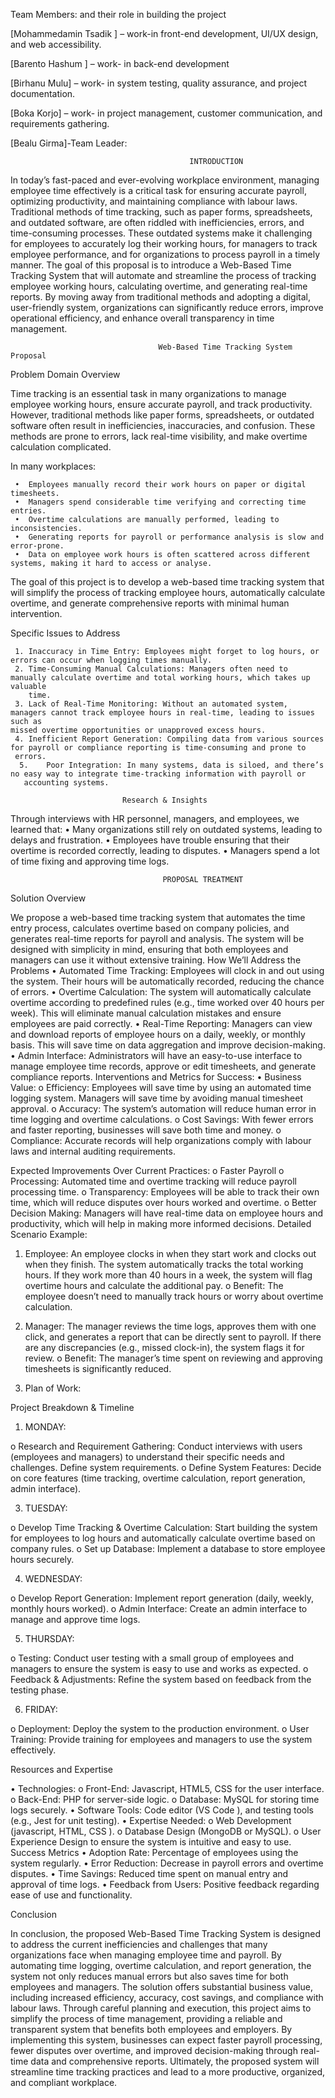 Team Members: and their role in building the project

[Mohammedamin Tsadik ] – work-in front-end development, UI/UX design, and web accessibility.

[Barento Hashum ] – work- in back-end development

[Birhanu Mulu] – work- in system testing, quality assurance, and project documentation.

[Boka Korjo] – work- in project management, customer communication, and requirements gathering. 

[Bealu Girma]-Team Leader:


                                            INTRODUCTION

In today’s fast-paced and ever-evolving workplace environment, managing employee time effectively is a critical task for ensuring accurate payroll, optimizing productivity, and maintaining compliance with labour laws. Traditional methods of time tracking, such as paper forms, spreadsheets, and outdated software, are often riddled with inefficiencies, errors, and time-consuming processes. These outdated systems make it challenging for employees to accurately log their working hours, for managers to track employee performance, and for organizations to process payroll in a timely manner.
The goal of this proposal is to introduce a Web-Based Time Tracking System that will automate and streamline the process of tracking employee working hours, calculating overtime, and generating real-time reports. By moving away from traditional methods and adopting a digital, user-friendly system, organizations can significantly reduce errors, improve operational efficiency, and enhance overall transparency in time management.

                                     Web-Based Time Tracking System Proposal	
                                     
   
Problem Domain Overview

Time tracking is an essential task in many organizations to manage employee working hours, ensure accurate payroll, and track productivity. However, traditional methods like paper forms, spreadsheets, or outdated software often result in inefficiencies, inaccuracies, and confusion. These methods are prone to errors, lack real-time visibility, and make overtime calculation complicated.

  In many workplaces:

     •	Employees manually record their work hours on paper or digital timesheets.
     •	Managers spend considerable time verifying and correcting time entries.
     •	Overtime calculations are manually performed, leading to inconsistencies.
     •	Generating reports for payroll or performance analysis is slow and error-prone.
     •	Data on employee work hours is often scattered across different systems, making it hard to access or analyse.


The goal of this project is to develop a web-based time tracking system that will simplify the process of tracking employee hours, automatically calculate overtime, and generate comprehensive reports with minimal human intervention.

Specific Issues to Address

     1.	Inaccuracy in Time Entry: Employees might forget to log hours, or errors can occur when logging times manually.
     2.	Time-Consuming Manual Calculations: Managers often need to manually calculate overtime and total working hours, which takes up valuable 
        time.
     3.	Lack of Real-Time Monitoring: Without an automated system, managers cannot track employee hours in real-time, leading to issues such as 
    missed overtime opportunities or unapproved excess hours.
     4.	Inefficient Report Generation: Compiling data from various sources for payroll or compliance reporting is time-consuming and prone to 
     errors.
      5.	Poor Integration: In many systems, data is siloed, and there’s no easy way to integrate time-tracking information with payroll or 
       accounting systems.
       
                             Research & Insights

Through interviews with HR personnel, managers, and employees, we learned that:
•	Many organizations still rely on outdated systems, leading to delays and frustration.
•	Employees have trouble ensuring that their overtime is recorded correctly, leading to disputes.
•	Managers spend a lot of time fixing and approving time logs.

                                      PROPOSAL TREATMENT
Solution Overview

We propose a web-based time tracking system that automates the time entry process, calculates overtime based on company policies, and generates real-time reports for payroll and analysis. The system will be designed with simplicity in mind, ensuring that both employees and managers can use it without extensive training.
How We’ll Address the Problems
•	Automated Time Tracking: Employees will clock in and out using the system. Their hours will be automatically recorded, reducing the chance of errors.
•	Overtime Calculation: The system will automatically calculate overtime according to predefined rules (e.g., time worked over 40 hours per week). This will eliminate manual calculation mistakes and ensure employees are paid correctly.
•	Real-Time Reporting: Managers can view and download reports of employee hours on a daily, weekly, or monthly basis. This will save time on data aggregation and improve decision-making.
•	Admin Interface: Administrators will have an easy-to-use interface to manage employee time records, approve or edit timesheets, and generate compliance reports.
Interventions and Metrics for Success:
•	Business Value:
o	Efficiency: Employees will save time by using an automated time logging system. Managers will save time by avoiding manual timesheet approval.
o	Accuracy: The system’s automation will reduce human error in time logging and overtime calculations.
o	Cost Savings: With fewer errors and faster reporting, businesses will save both time and money.
o	Compliance: Accurate records will help organizations comply with labour laws and internal auditing requirements.

Expected Improvements Over Current Practices:
o	Faster Payroll
o	 Processing: Automated time and overtime tracking will reduce payroll processing time.
o	Transparency: Employees will be able to track their own time, which will reduce disputes over hours worked and overtime.
o	Better Decision Making: Managers will have real-time data on employee hours and productivity, which will help in making more informed decisions.
Detailed Scenario Example:
1.	Employee: An employee clocks in when they start work and clocks out when they finish. The system automatically tracks the total working hours. If they work more than 40 hours in a week, the system will flag overtime hours and calculate the additional pay.
o	Benefit: The employee doesn’t need to manually track hours or worry about overtime calculation.
2.	Manager: The manager reviews the time logs, approves them with one click, and generates a report that can be directly sent to payroll. If there are any discrepancies (e.g., missed clock-in), the system flags it for review.
o	Benefit: The manager’s time spent on reviewing and approving timesheets is significantly reduced.

3. Plan of Work:
   
Project Breakdown & Timeline
1.	MONDAY:
   
o	Research and Requirement Gathering: Conduct interviews with users (employees and managers) to understand their specific needs and challenges. Define system requirements.
o	Define System Features: Decide on core features (time tracking, overtime calculation, report generation, admin interface).

3.	TUESDAY:

o	Develop Time Tracking & Overtime Calculation: Start building the system for employees to log hours and automatically calculate overtime based on company rules.
o	Set up Database: Implement a database to store employee hours securely.

4.	WEDNESDAY:

o	Develop Report Generation: Implement report generation (daily, weekly, monthly hours worked).
o	Admin Interface: Create an admin interface to manage and approve time logs.


5.	THURSDAY:
   
o	Testing: Conduct user testing with a small group of employees and managers to ensure the system is easy to use and works as expected.
o	Feedback & Adjustments: Refine the system based on feedback from the testing phase.

6.	FRIDAY:

o	Deployment: Deploy the system to the production environment.
o	User Training: Provide training for employees and managers to use the system effectively.

Resources and Expertise

•	Technologies:
o	Front-End: Javascript, HTML5, CSS  for the user interface.
o	Back-End: PHP for server-side logic.
o	Database: MySQL for storing time logs securely.
•	Software Tools: Code editor (VS Code ), and testing tools (e.g., Jest for unit testing).
•	Expertise Needed:
o	Web Development (javascript, HTML, CSS ).
o	Database Design (MongoDB or MySQL).
o	User Experience Design to ensure the system is intuitive and easy to use.
Success Metrics
•	Adoption Rate: Percentage of employees using the system regularly.
•	Error Reduction: Decrease in payroll errors and overtime disputes.
•	Time Savings: Reduced time spent on manual entry and approval of time logs.
•	Feedback from Users: Positive feedback regarding ease of use and functionality.

Conclusion

In conclusion, the proposed Web-Based Time Tracking System is designed to address the current inefficiencies and challenges that many organizations face when managing employee time and payroll. By automating time logging, overtime calculation, and report generation, the system not only reduces manual errors but also saves time for both employees and managers. The solution offers substantial business value, including increased efficiency, accuracy, cost savings, and compliance with labour laws.
Through careful planning and execution, this project aims to simplify the process of time management, providing a reliable and transparent system that benefits both employees and employers. By implementing this system, businesses can expect faster payroll processing, fewer disputes over overtime, and improved decision-making through real-time data and comprehensive reports. Ultimately, the proposed system will streamline time tracking practices and lead to a more productive, organized, and compliant workplace.



